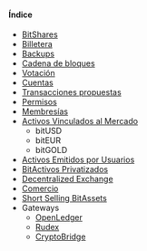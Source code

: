 #### Índice

- [BitShares](introduction/bitshares.md)
- [Billetera](introduction/wallets.md)
- [Backups](introduction/backups.md)
- [Cadena de bloques](introduction/blockchain.md)
- [Votación](voting.md)
- [Cuentas](accounts/general.md)
- [Transacciones propuestas](accounts/proposed.md)
- [Permisos](accounts/permissions.md)
- [Membresías](accounts/membership.md)
- [Activos Vinculados al Mercado](assets/mpa.md) 
    - bitUSD
    - bitEUR
    - bitGOLD
- [Activos Emitidos por Usuarios](assets/uia.md)
- [BitActivos Privatizados](assets/privbitassets.md)
- [Decentralized Exchange](dex/introduction.md)
- [Comercio](dex/trading.md)
- [Short Selling BitAssets](dex/shorting.md)
- Gateways 
    - [OpenLedger](gateways/openledger.md)
    - [Rudex](gateways/rudex.md)
    - [CryptoBridge](gateways/cryptobridge.md)